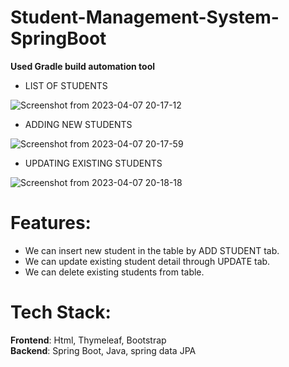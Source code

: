 # Student-Management-System-SpringBoot

<strong><bold>Used Gradle build automation tool</bold></strong>

* LIST OF STUDENTS

![Screenshot from 2023-04-07 20-17-12](https://user-images.githubusercontent.com/106417521/230630020-7b2e666a-dabc-49d4-a31f-1488d1eb6484.png)

* ADDING NEW STUDENTS

![Screenshot from 2023-04-07 20-17-59](https://user-images.githubusercontent.com/106417521/230630074-a9303262-61c1-464c-95e9-e727ca807966.png)

* UPDATING EXISTING STUDENTS

![Screenshot from 2023-04-07 20-18-18](https://user-images.githubusercontent.com/106417521/230630132-e0368d20-8928-4461-b835-e9a4115b3d8c.png)





# Features:

* We can insert new student in the table by ADD STUDENT tab.  
* We can update existing student detail through UPDATE tab.  
* We can delete existing students from table.

# Tech Stack:

<strong>Frontend</strong>: Html, Thymeleaf, Bootstrap<br>
<strong>Backend</strong>: Spring Boot, Java, spring data JPA

